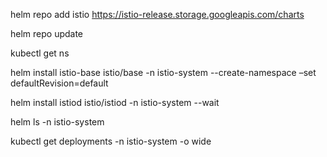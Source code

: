 helm repo add istio https://istio-release.storage.googleapis.com/charts 

helm repo update 

kubectl get ns 

helm install istio-base istio/base -n istio-system --create-namespace –set defaultRevision=default 

 

helm install istiod istio/istiod -n istio-system --wait 

helm ls -n istio-system 

kubectl get deployments -n istio-system -o wide 
